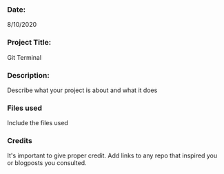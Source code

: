 ### Date: 
8/10/2020

### Project Title:
Git Terminal

### Description:
Describe what your project is about and what it does

### Files used
Include the files used

### Credits
It's important to give proper credit. Add links to any repo that inspired you or blogposts you consulted.


